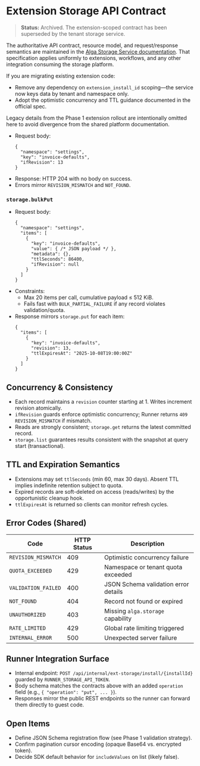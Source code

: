 # Extension Storage API Contract

> **Status:** Archived. The extension-scoped contract has been superseded by the tenant storage service.

The authoritative API contract, resource model, and request/response semantics are maintained in the [Alga Storage Service documentation](../../../docs/storage-system.md). That specification applies uniformly to extensions, workflows, and any other integration consuming the storage platform.

If you are migrating existing extension code:

- Remove any dependency on `extension_install_id` scoping—the service now keys data by tenant and namespace only.
- Adopt the optimistic concurrency and TTL guidance documented in the official spec.

Legacy details from the Phase 1 extension rollout are intentionally omitted here to avoid divergence from the shared platform documentation.

- Request body:
  ```jsonc
  {
    "namespace": "settings",
    "key": "invoice-defaults",
    "ifRevision": 13
  }
  ```
- Response: HTTP 204 with no body on success.
- Errors mirror `REVISION_MISMATCH` and `NOT_FOUND`.

### `storage.bulkPut`

- Request body:
  ```jsonc
  {
    "namespace": "settings",
    "items": [
      {
        "key": "invoice-defaults",
        "value": { /* JSON payload */ },
        "metadata": {},
        "ttlSeconds": 86400,
        "ifRevision": null
      }
    ]
  }
  ```
- Constraints:
  - Max 20 items per call, cumulative payload ≤ 512 KiB.
  - Fails fast with `BULK_PARTIAL_FAILURE` if any record violates validation/quota.
- Response mirrors `storage.put` for each item:
  ```jsonc
  {
    "items": [
      {
        "key": "invoice-defaults",
        "revision": 13,
        "ttlExpiresAt": "2025-10-08T19:00:00Z"
      }
    ]
  }
  ```

## Concurrency & Consistency

- Each record maintains a `revision` counter starting at 1. Writes increment revision atomically.
- `ifRevision` guards enforce optimistic concurrency; Runner returns `409 REVISION_MISMATCH` if mismatch.
- Reads are strongly consistent; `storage.get` returns the latest committed record.
- `storage.list` guarantees results consistent with the snapshot at query start (transactional).

## TTL and Expiration Semantics

- Extensions may set `ttlSeconds` (min 60, max 30 days). Absent TTL implies indefinite retention subject to quota.
- Expired records are soft-deleted on access (reads/writes) by the opportunistic cleanup hook.
- `ttlExpiresAt` is returned so clients can monitor refresh cycles.

## Error Codes (Shared)

| Code | HTTP Status | Description |
|------|-------------|-------------|
| `REVISION_MISMATCH` | 409 | Optimistic concurrency failure |
| `QUOTA_EXCEEDED` | 429 | Namespace or tenant quota exceeded |
| `VALIDATION_FAILED` | 400 | JSON Schema validation error details |
| `NOT_FOUND` | 404 | Record not found or expired |
| `UNAUTHORIZED` | 403 | Missing `alga.storage` capability |
| `RATE_LIMITED` | 429 | Global rate limiting triggered |
| `INTERNAL_ERROR` | 500 | Unexpected server failure |

## Runner Integration Surface

- Internal endpoint: `POST /api/internal/ext-storage/install/{installId}` guarded by `RUNNER_STORAGE_API_TOKEN`.
- Body schema matches the contracts above with an added `operation` field (e.g., `{ "operation": "put", ... }`).
- Responses mirror the public REST endpoints so the runner can forward them directly to guest code.

## Open Items

- Define JSON Schema registration flow (see Phase 1 validation strategy).
- Confirm pagination cursor encoding (opaque Base64 vs. encrypted token).
- Decide SDK default behavior for `includeValues` on list (likely false).

